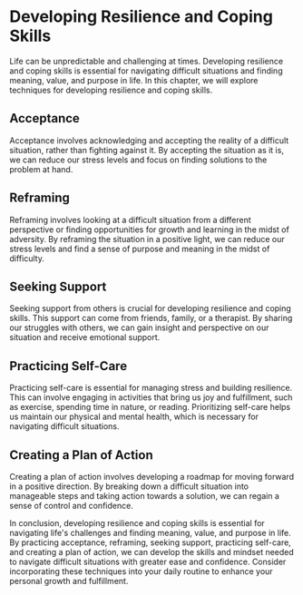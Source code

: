 Developing Resilience and Coping Skills
===========================================================================================

Life can be unpredictable and challenging at times. Developing resilience and coping skills is essential for navigating difficult situations and finding meaning, value, and purpose in life. In this chapter, we will explore techniques for developing resilience and coping skills.

Acceptance
----------

Acceptance involves acknowledging and accepting the reality of a difficult situation, rather than fighting against it. By accepting the situation as it is, we can reduce our stress levels and focus on finding solutions to the problem at hand.

Reframing
---------

Reframing involves looking at a difficult situation from a different perspective or finding opportunities for growth and learning in the midst of adversity. By reframing the situation in a positive light, we can reduce our stress levels and find a sense of purpose and meaning in the midst of difficulty.

Seeking Support
---------------

Seeking support from others is crucial for developing resilience and coping skills. This support can come from friends, family, or a therapist. By sharing our struggles with others, we can gain insight and perspective on our situation and receive emotional support.

Practicing Self-Care
--------------------

Practicing self-care is essential for managing stress and building resilience. This can involve engaging in activities that bring us joy and fulfillment, such as exercise, spending time in nature, or reading. Prioritizing self-care helps us maintain our physical and mental health, which is necessary for navigating difficult situations.

Creating a Plan of Action
-------------------------

Creating a plan of action involves developing a roadmap for moving forward in a positive direction. By breaking down a difficult situation into manageable steps and taking action towards a solution, we can regain a sense of control and confidence.

In conclusion, developing resilience and coping skills is essential for navigating life's challenges and finding meaning, value, and purpose in life. By practicing acceptance, reframing, seeking support, practicing self-care, and creating a plan of action, we can develop the skills and mindset needed to navigate difficult situations with greater ease and confidence. Consider incorporating these techniques into your daily routine to enhance your personal growth and fulfillment.
